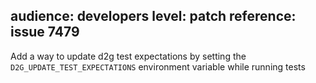audience: developers
level: patch
reference: issue 7479
---
Add a way to update d2g test expectations by setting the
`D2G_UPDATE_TEST_EXPECTATIONS` environment variable while running tests
